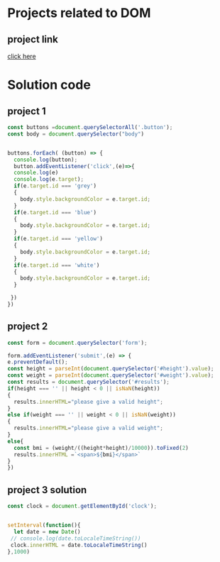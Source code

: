 # Projects related to DOM

## project link
[click here](https://stackblitz.com/edit/dom-project-chaiaurcode-ebhxey?file=2-BMICalculator%2Fchaiaurcode.js,2-BMICalculator%2Findex.html)

# Solution code
## project 1
```javascript
const buttons =document.querySelectorAll('.button');
const body = document.querySelector("body")


buttons.forEach( (button) => {
  console.log(button);
  button.addEventListener('click',(e)=>{
  console.log(e)
  console.log(e.target);
  if(e.target.id === 'grey')
  {
    body.style.backgroundColor = e.target.id;
  }
  if(e.target.id === 'blue')
  {
    body.style.backgroundColor = e.target.id;
  }
  if(e.target.id === 'yellow')
  {
    body.style.backgroundColor = e.target.id;
  }
  if(e.target.id === 'white')
  {
    body.style.backgroundColor = e.target.id;
  }

 })
})

```
## project 2
```javascript
const form = document.querySelector('form');

form.addEventListener('submit',(e) => {
e.preventDefault();
const height = parseInt(document.querySelector('#height').value);
const weight = parseInt(document.querySelector('#weight').value);
const results = document.querySelector('#results');
if(height === '' || height < 0 || isNaN(height))
{
  results.innerHTML="please give a valid height";
}
else if(weight === '' || weight < 0 || isNaN(weight))
{
  results.innerHTML="please give a valid weight";
}
else{
  const bmi = (weight/((height*height)/10000)).toFixed(2)
  results.innerHTML =`<span>${bmi}</span>`
}
})
```
## project 3 solution

```javascript
const clock = document.getElementById('clock');


setInterval(function(){
  let date = new Date()
 // console.log(date.toLocaleTimeString())
 clock.innerHTML = date.toLocaleTimeString()
},1000)
```


